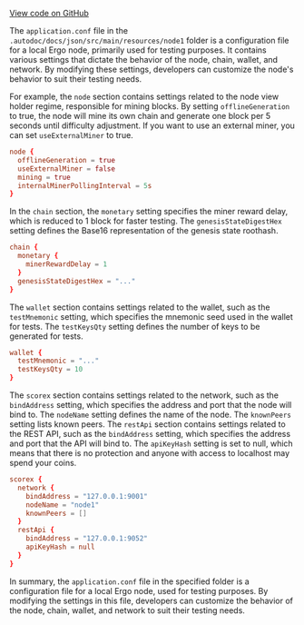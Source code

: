 [View code on GitHub](https://github.com/ergoplatform/ergo/.autodoc/docs/json/src/main/resources/node1)

The `application.conf` file in the `.autodoc/docs/json/src/main/resources/node1` folder is a configuration file for a local Ergo node, primarily used for testing purposes. It contains various settings that dictate the behavior of the node, chain, wallet, and network. By modifying these settings, developers can customize the node's behavior to suit their testing needs.

For example, the `node` section contains settings related to the node view holder regime, responsible for mining blocks. By setting `offlineGeneration` to true, the node will mine its own chain and generate one block per 5 seconds until difficulty adjustment. If you want to use an external miner, you can set `useExternalMiner` to true.

```conf
node {
  offlineGeneration = true
  useExternalMiner = false
  mining = true
  internalMinerPollingInterval = 5s
}
```

In the `chain` section, the `monetary` setting specifies the miner reward delay, which is reduced to 1 block for faster testing. The `genesisStateDigestHex` setting defines the Base16 representation of the genesis state roothash.

```conf
chain {
  monetary {
    minerRewardDelay = 1
  }
  genesisStateDigestHex = "..."
}
```

The `wallet` section contains settings related to the wallet, such as the `testMnemonic` setting, which specifies the mnemonic seed used in the wallet for tests. The `testKeysQty` setting defines the number of keys to be generated for tests.

```conf
wallet {
  testMnemonic = "..."
  testKeysQty = 10
}
```

The `scorex` section contains settings related to the network, such as the `bindAddress` setting, which specifies the address and port that the node will bind to. The `nodeName` setting defines the name of the node. The `knownPeers` setting lists known peers. The `restApi` section contains settings related to the REST API, such as the `bindAddress` setting, which specifies the address and port that the API will bind to. The `apiKeyHash` setting is set to null, which means that there is no protection and anyone with access to localhost may spend your coins.

```conf
scorex {
  network {
    bindAddress = "127.0.0.1:9001"
    nodeName = "node1"
    knownPeers = []
  }
  restApi {
    bindAddress = "127.0.0.1:9052"
    apiKeyHash = null
  }
}
```

In summary, the `application.conf` file in the specified folder is a configuration file for a local Ergo node, used for testing purposes. By modifying the settings in this file, developers can customize the behavior of the node, chain, wallet, and network to suit their testing needs.
